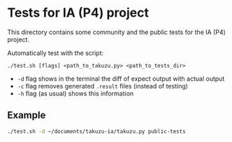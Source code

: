 # Tests for IA (P4) project

This directory contains some community and the public tests for the IA (P4) project.

Automatically test with the script:

```
./test.sh [flags] <path_to_takuzu.py> <path_to_tests_dir>
```

- `-d` flag shows in the terminal the diff of expect output with actual output
- `-c` flag removes generated `.result` files (instead of testing)
- `-h` flag (as usual) shows this information

## Example

```bash
./test.sh -d ~/documents/takuzu-ia/takuzu.py public-tests
```
